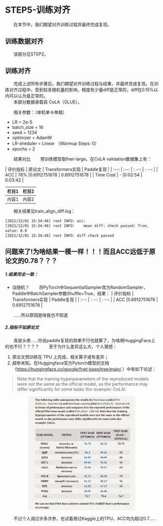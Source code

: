 # STEP5-训练对齐
&emsp;&emsp;在本节中，我们期望对齐训练过程并最终完成复现。  
## 训练数据对齐
&emsp;&emsp;该部分见STEP2。

## 训练对齐
&emsp;&emsp;完成上述所有步骤后，我们期望对齐训练过程与结果，并最终完成复现。在训练对齐过程中，受到较多随机量的影响，精度有少量diff是正常的，diff在0.15%以内可以认为是正常的。  
&emsp;&emsp;本部分数据承载自 CoLA（GLUE）。

&emsp;&emsp;相关参数：（单机单卡单精）
* LR = 2e-5
* batch_size = 16
* seed = 1234
* optimizer = AdamW
* LR-sheduler = Linear （Warmup Steps: 0）
* epochs = 2

&emsp;&emsp;结果对比
&emsp;&emsp;预训练模型取fnet-large。在CoLA validation数据集上有：

|  评价指标 | 原论文 | Transformers实现 | Paddle复现 |
|  :--:  |  :--:   | : --:   | : --: |
| ACC | 78% |0.6912751678 | 0.6912751678 |
| Time Cost | - |0:02:54 | 0:03:42 |

| 栏目1 | 栏目2 |
| ----- | ----- |
| 内容1 | 内容2 |

&emsp;&emsp;相关结果见train_align_diff.log：
```
[2021/12/01 15:34:46] root INFO: acc: 
[2021/12/01 15:34:46] root INFO: 	mean diff: check passed: True, value: 0.0
[2021/12/01 15:34:46] root INFO: diff check passed
```
## 问题来了!为啥结果一模一样！！！而且ACC远低于原论文的0.78？？？
##### 1.结果完全一致：
* 没随机？
&emsp;&emsp;将PyTorch中SequentialSampler改为RandomSampler，Paddle中BatchSampler参数Shuffle=True，结果：
|  评价指标 | Transformers实现 | Paddle复现 |
|  :--:  | : --:   | : --: |
| ACC |0.6912751678 | 0.6912751678 |

&emsp;&emsp;……所以原因是啥我也不知道

##### 2.指标不如原论文
&emsp;&emsp;真是头疼……你说paddle复现的效果不行也就算了，为啥用HuggingFace上的也不行？？？？
&emsp;&emsp;至于为什么差异这么大，个人猜想：

1. 原论文预训练在 TPU 上完成，相关算子或有差异；  
2. 超参未知。在Huggingface官方Pytorch模型的文档（https://huggingface.co/google/fnet-base/tree/main/ ）中有如下论述：
> Note that the training hyperparameters of the reproduced models were not the same as the official model, so the performance may differ significantly for some tasks (for example: CoLA). 

<center><img src="https://github.com/HJHGJGHHG/Paddle-FNet/blob/main/img/1.png"  style="zoom:30%;" width="70%"/></center>

&emsp;&emsp;不过个人调过许多次参，也试着用过Kaggle上的TPU，ACC均为超过0.7……
